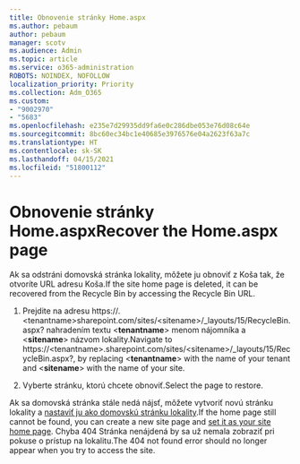 ```yaml
---
title: Obnovenie stránky Home.aspx
ms.author: pebaum
author: pebaum
manager: scotv
ms.audience: Admin
ms.topic: article
ms.service: o365-administration
ROBOTS: NOINDEX, NOFOLLOW
localization_priority: Priority
ms.collection: Adm_O365
ms.custom:
- "9002970"
- "5683"
ms.openlocfilehash: e235e7d29935dd9fa6e0c286dbe053e76d08c64e
ms.sourcegitcommit: 8bc60ec34bc1e40685e3976576e04a2623f63a7c
ms.translationtype: HT
ms.contentlocale: sk-SK
ms.lasthandoff: 04/15/2021
ms.locfileid: "51800112"
---
```

# <a name="recover-the-homeaspx-page"></a><span data-ttu-id="3685c-102">Obnovenie stránky Home.aspx</span><span class="sxs-lookup"><span data-stu-id="3685c-102">Recover the Home.aspx page</span></span>

<span data-ttu-id="3685c-103">Ak sa odstráni domovská stránka lokality, môžete ju obnoviť z Koša tak, že otvoríte URL adresu Koša.</span><span class="sxs-lookup"><span data-stu-id="3685c-103">If the site home page is deleted, it can be recovered from the Recycle Bin by accessing the Recycle Bin URL.</span></span>

1. <span data-ttu-id="3685c-104">Prejdite na adresu https://.\<tenantname>sharepoint.com/sites/\<sitename>/_layouts/15/RecycleBin.aspx? nahradením textu <**tenantname**> menom nájomníka a <**sitename**> názvom lokality.</span><span class="sxs-lookup"><span data-stu-id="3685c-104">Navigate to https://\<tenantname>.sharepoint.com/sites/\<sitename>/_layouts/15/RecycleBin.aspx?, by replacing <**tenantname**> with the name of your tenant and <**sitename**> with the name of your site.</span></span>

2. <span data-ttu-id="3685c-105">Vyberte stránku, ktorú chcete obnoviť.</span><span class="sxs-lookup"><span data-stu-id="3685c-105">Select the page to restore.</span></span>

<span data-ttu-id="3685c-106">Ak sa domovská stránka stále nedá nájsť, môžete vytvoriť novú stránku lokality a [nastaviť ju ako domovskú stránku lokality](https://support.microsoft.com/en-gb/office/use-a-different-page-for-your-sharepoint-site-home-page-35a5022c-f84a-455d-985e-c691ab5dfa17?ui=en-us&rs=en-gb&ad=gb).</span><span class="sxs-lookup"><span data-stu-id="3685c-106">If the home page still cannot be found, you can create a new site page and [set it as your site home page](https://support.microsoft.com/en-gb/office/use-a-different-page-for-your-sharepoint-site-home-page-35a5022c-f84a-455d-985e-c691ab5dfa17?ui=en-us&rs=en-gb&ad=gb).</span></span> <span data-ttu-id="3685c-107">Chyba 404 Stránka nenájdená by sa už nemala zobraziť pri pokuse o prístup na lokalitu.</span><span class="sxs-lookup"><span data-stu-id="3685c-107">The 404 not found error should no longer appear when you try to access the site.</span></span>

